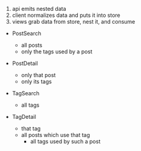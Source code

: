 1. api emits nested data
2. client normalizes data and puts it into store
3. views grab data from store, nest it, and consume

- PostSearch
    - all posts
    - only the tags used by a post
- PostDetail
    - only that post
    - only its tags

- TagSearch
    - all tags
- TagDetail
    - that tag
    - all posts which use that tag
        - all tags used by such a post

